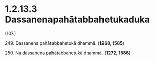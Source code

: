 # 1.2.13.3 Dassanenapahātabbahetukaduka

(107.)

249\. Dassanena pahātabbahetukā dhammā. (**1268, 1585**)

250\. Na dassanena pahātabbahetukā dhammā. (**1272, 1586**)
